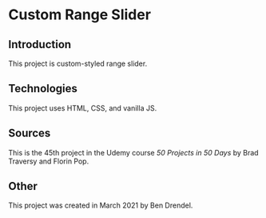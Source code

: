 # Custom Range Slider

## Introduction

This project is custom-styled range slider.

## Technologies

This project uses HTML, CSS, and vanilla JS.

## Sources

This is the 45th project in the Udemy course _50 Projects in 50 Days_ by Brad Traversy and Florin Pop.

## Other

This project was created in March 2021 by Ben Drendel.
